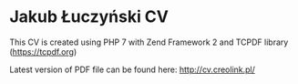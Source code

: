 # Jakub Łuczyński CV

This CV is created using PHP 7 with Zend Framework 2 and TCPDF library (https://tcpdf.org)

Latest version of PDF file can be found here: http://cv.creolink.pl/